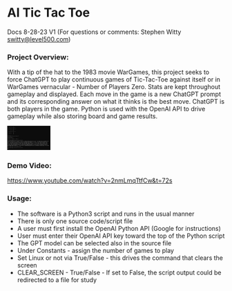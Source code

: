 # AI Tic Tac Toe
Docs 8-28-23 V1 (For questions or comments:  Stephen Witty switty@level500.com)  

### Project Overview:

With a tip of the hat to the 1983 movie WarGames, this project seeks to force ChatGPT to play continuous games of Tic-Tac-Toe against itself or in WarGames vernacular - Number of Players Zero.  Stats are kept throughout gameplay and displayed.  Each move in the game is a new ChatGPT prompt and its corresponding answer on what it thinks is the best move.   ChatGPT is both players in the game.  Python is used with the OpenAI API to drive gameplay while also storing board and game results.

<img src="Pics/AI_Tic_Tac_Toe.png" width="100">

### Demo Video:
https://www.youtube.com/watch?v=2nmLmqTtfCw&t=72s

### Usage:

- The software is a Python3 script and runs in the usual manner
- There is only one source code/script file
- A user must first install the OpenAI Python API (Google for instructions)
- User must enter their OpenAI API key toward the top of the Python script
- The GPT model can be selected also in the source file
- Under Constants - assign the number of games to play
- Set Linux or not via True/False - this drives the command that clears the screen
- CLEAR_SCREEN - True/False - If set to False, the script output could be redirected to a file for study